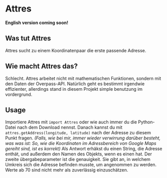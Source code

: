 # Attres

**English version coming soon!**
## Was tut Attres

Attres sucht zu einem Koordinatenpaar die erste passende Adresse. 

## Wie macht Attres das?

Schlecht. Attres arbeitet nicht mit mathematischen Funktionen, sondern mit den Daten der Overpass-API. Natürlich geht es bestimmt irgendwie effizienter, allerdings stand in diesem Projekt simple benutzung im vordergrund.

## Usage
Importiere Attres mit `import Attres` oder wie auch immer du die Python-Datei nach dem Download nennst.
Danach kannst du mit `attres.getAddress(longitude, latitude)` nach der Adresse zu diesem Punkt fragen. *(Falls, wie bei mir, immer wieder verwirrung darüber besteht, was was ist: So, wie die Koordinaten im Adressbereich von Google Maps gereiht sind, ist es korrekt)*
Als Antwort erhäkst du einen String, die Adresse enthät, und außerdem den Namen des Objekts, wenn es einen hat. Der zweite übergabeparameter ist die genauigkeit. Sie gibt an, in welchem Umkreis sich die Adresse befinden musste, um angenommen zu werden. Werte ab 70 sind nicht mehr als zuverlässig einzuschätzen.
